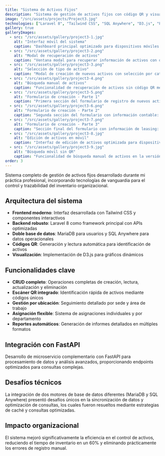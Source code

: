 ```yaml
---
title: "Sistema de Activos Fijos"
description: "Sistema de gestión de activos fijos con código QR y visualización interactiva."
image: "/src/assets/projects/Project3.jpg"
technologies: ["Laravel 8", "Tailwind CSS", "SQL Anywhere", "D3.js", "Python", "FastAPI"]
gallery: true
galleryImages:
  - src: "/src/assets/gallery/project3-1.jpg"
    alt: "Interfaz móvil del sistema"
    caption: "Dashboard principal optimizado para dispositivos móviles con navegación intuitiva"
  - src: "/src/assets/gallery/project3-2.png"
    alt: "Modal de recuperación de activos"
    caption: "Ventana modal para recuperar información de activos con o sin código QR en versión desktop"
  - src: "/src/assets/gallery/project3-3.png"
    alt: "Selección de tipo de activo"
    caption: "Modal de creación de nuevos activos con selección por categorías en versión desktop"
  - src: "/src/assets/gallery/project3-4.png"
    alt: "Búsqueda manual de activos"
    caption: "Funcionalidad de recuperación de activos sin código QR mediante búsqueda manual"
  - src: "/src/assets/gallery/project3-5.png"
    alt: "Formulario de creación - Parte 1"
    caption: "Primera sección del formulario de registro de nuevos activos con datos básicos"
  - src: "/src/assets/gallery/project3-6.png"
    alt: "Formulario de creación - Parte 2"
    caption: "Segunda sección del formulario con información contable: cuentas, responsable, depreciación acumulada, facturación y fechas de compra"
  - src: "/src/assets/gallery/project3-7.png"
    alt: "Formulario de creación - Parte 3"
    caption: "Sección final del formulario con información de leasing: número de contrato, banco leasing y fecha de vencimiento"
  - src: "/src/assets/gallery/project3-8.jpg"
    alt: "Edición de activos en móvil"
    caption: "Interfaz de edición de activos optimizada para dispositivos móviles"
  - src: "/src/assets/gallery/project3-9.jpg"
    alt: "Búsqueda móvil sin QR"
    caption: "Funcionalidad de búsqueda manual de activos en la versión móvil del sistema"
order: 3
---
```


Sistema completo de gestión de activos fijos desarrollado durante mi práctica profesional, incorporando tecnologías de vanguardia para el control y trazabilidad del inventario organizacional.

## Arquitectura del sistema

- **Frontend moderno**: Interfaz desarrollada con Tailwind CSS y componentes interactivos
- **Backend robusto**: Laravel 8 como framework principal con APIs optimizadas  
- **Doble base de datos**: MariaDB para usuarios y SQL Anywhere para datos operacionales
- **Códigos QR**: Generación y lectura automática para identificación de activos
- **Visualización**: Implementación de D3.js para gráficos dinámicos

## Funcionalidades clave

- **CRUD completo**: Operaciones completas de creación, lectura, actualización y eliminación
- **Escáner QR integrado**: Identificación rápida de activos mediante códigos únicos
- **Gestión por ubicación**: Seguimiento detallado por sede y área de trabajo
- **Asignación flexible**: Sistema de asignaciones individuales y por departamento
- **Reportes automáticos**: Generación de informes detallados en múltiples formatos

## Integración con FastAPI

Desarrollo de microservicio complementario con FastAPI para procesamiento de datos y análisis avanzados, proporcionando endpoints optimizados para consultas complejas.

## Desafíos técnicos

La integración de dos motores de base de datos diferentes (MariaDB y SQL Anywhere) presentó desafíos únicos en la sincronización de datos y optimización de consultas, los cuales fueron resueltos mediante estrategias de caché y consultas optimizadas.

## Impacto organizacional

El sistema mejoró significativamente la eficiencia en el control de activos, reduciendo el tiempo de inventario en un 60% y eliminando prácticamente los errores de registro manual.